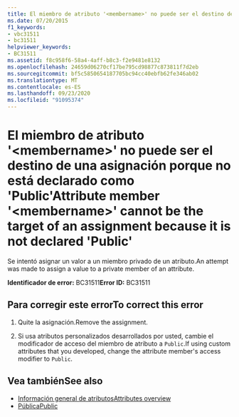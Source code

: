 ```yaml
---
title: El miembro de atributo '<membername>' no puede ser el destino de una asignación porque no está declarado como 'Public'
ms.date: 07/20/2015
f1_keywords:
- vbc31511
- bc31511
helpviewer_keywords:
- BC31511
ms.assetid: f8c958f6-58a4-4aff-b8c3-f2e9481e8132
ms.openlocfilehash: 24659d06270cf17be795cd98877c873811f7d2eb
ms.sourcegitcommit: bf5c5850654187705bc94cc40ebfb62fe346ab02
ms.translationtype: MT
ms.contentlocale: es-ES
ms.lasthandoff: 09/23/2020
ms.locfileid: "91095374"
---
```

# <a name="attribute-member-membername-cannot-be-the-target-of-an-assignment-because-it-is-not-declared-public"></a><span data-ttu-id="bb125-102">El miembro de atributo '\<membername>' no puede ser el destino de una asignación porque no está declarado como 'Public'</span><span class="sxs-lookup"><span data-stu-id="bb125-102">Attribute member '\<membername>' cannot be the target of an assignment because it is not declared 'Public'</span></span>

<span data-ttu-id="bb125-103">Se intentó asignar un valor a un miembro privado de un atributo.</span><span class="sxs-lookup"><span data-stu-id="bb125-103">An attempt was made to assign a value to a private member of an attribute.</span></span>  
  
 <span data-ttu-id="bb125-104">**Identificador de error:** BC31511</span><span class="sxs-lookup"><span data-stu-id="bb125-104">**Error ID:** BC31511</span></span>  
  
## <a name="to-correct-this-error"></a><span data-ttu-id="bb125-105">Para corregir este error</span><span class="sxs-lookup"><span data-stu-id="bb125-105">To correct this error</span></span>  
  
1. <span data-ttu-id="bb125-106">Quite la asignación.</span><span class="sxs-lookup"><span data-stu-id="bb125-106">Remove the assignment.</span></span>  
  
2. <span data-ttu-id="bb125-107">Si usa atributos personalizados desarrollados por usted, cambie el modificador de acceso del miembro de atributo a `Public`.</span><span class="sxs-lookup"><span data-stu-id="bb125-107">If using custom attributes that you developed, change the attribute member's access modifier to `Public`.</span></span>  
  
## <a name="see-also"></a><span data-ttu-id="bb125-108">Vea también</span><span class="sxs-lookup"><span data-stu-id="bb125-108">See also</span></span>

- [<span data-ttu-id="bb125-109">Información general de atributos</span><span class="sxs-lookup"><span data-stu-id="bb125-109">Attributes overview</span></span>](../programming-guide/concepts/attributes/index.md)
- [<span data-ttu-id="bb125-110">Pública</span><span class="sxs-lookup"><span data-stu-id="bb125-110">Public</span></span>](../language-reference/modifiers/public.md)
